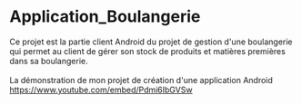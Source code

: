 # Application_Boulangerie
Ce projet est la partie client Android du projet de gestion d'une boulangerie qui permet au client de gérer son stock de produits et matières premières dans sa boulangerie.
<br>
<br>
La démonstration de mon projet de création d'une application Android
<br>
https://www.youtube.com/embed/Pdmi6IbGVSw

